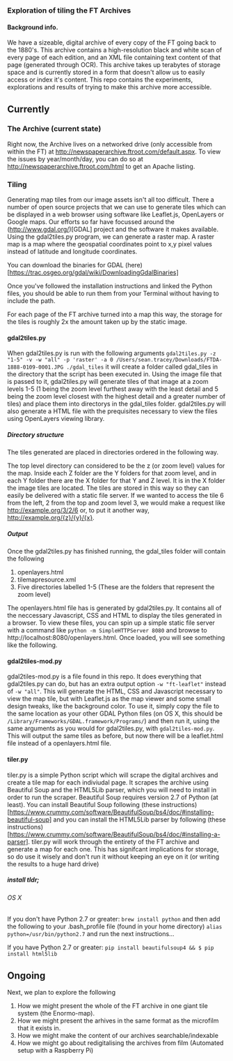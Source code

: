 ### Exploration of tiling the FT Archives

#### Background info.

We have a sizeable, digital archive of every copy of the FT going back to the 1880's. This archive contains a high-resolution black and white scan of every page of each edition, and an XML file containing text content of that page (generated through OCR). This archive takes up terabytes of storage space and is currently stored in a form that doesn't allow us to easily access or index it's content. This repo contains the experiments, explorations and results of trying to make this archive more accessible.

## Currently

### The Archive (current state)

Right now, the Archive lives on a networked drive (only accessible from within the FT) at http://newspaperarchive.ftroot.com/default.aspx. To view the issues by year/month/day, you can do so at http://newspaperarchive.ftroot.com/html to get an Apache listing. 

### Tiling

Generating map tiles from our image assets isn't all too difficult. There a number of open source projects that we can use to generate tiles which can be displayed in a web browser using software like Leaflet.js, OpenLayers or Google maps. Our efforts so far have focussed around the (http://www.gdal.org/)[GDAL] project and the software it makes available. Using the gdal2tiles.py program, we can generate a raster map. A raster map is a map where the geospatial coordinates point to x,y pixel values instead of latitude and longitude coordinates.

You can download the binaries for GDAL (here)[https://trac.osgeo.org/gdal/wiki/DownloadingGdalBinaries]

Once you've followed the installation instructions and linked the Python files, you should be able to run them from your Terminal without having to include the path.

For each page of the FT archive turned into a map this way, the storage for the tiles is roughly 2x the amount taken up by the static image.

#### gdal2tiles.py

When gdal2tiles.py is run with the following arguments ```gdal2tiles.py -z "1-5" -v -w "all" -p 'raster' -a 0 /Users/sean.tracey/Downloads/FTDA-1888-0109-0001.JPG ./gdal_tiles``` it will create a folder called gdal_tiles in the directory that the script has been executed in. Using the image file that is passed to it, gdal2tiles.py will generate tiles of that image at a zoom levels 1-5 (1 being the zoom level furthest away with the least detail and 5 being the zoom level closest with the highest detail and a greater number of tiles) and place them into directorys in the gdal_tiles folder. gdal2tiles.py will also generate a HTML file with the prequisites necessary to view the files using OpenLayers viewing library.

##### Directory structure

The tiles generated are placed in directories ordered in the following way.

The top level directory can considered to be the z (or zoom level) values for the map. Inside each Z folder are the Y folders for that zoom level, and in each Y folder there are the X folder for that Y and Z level. It is in the X folder the image tiles are located. The tiles are stored in this way so they can easily be delivered with a static file server. If we wanted to access the tile 6 from the left, 2 from the top and zoom level 3, we would make a request like http://example.org/3/2/6 or, to put it another way, http://example.org/{z}/{y}/{x}.

##### Output

Once the gdal2tiles.py has finished running, the gdal_tiles folder will contain the following

1. openlayers.html
2. tilemapresource.xml
3. Five directories labelled 1-5 (These are the folders that represent the zoom level)

The openlayers.html file has is generated by gdal2tiles.py. It contains all of the neccessary Javascript, CSS and HTML to display the tiles generated in a browser. To view these files, you can spin up a simple static file server with a command like `python -m SimpleHTTPServer 8080` and browse to http://localhost:8080/openlayers.html. Once loaded, you will see something like the following.

#### gdal2tiles-mod.py

gdal2tiles-mod.py is a file found in this repo. It does everything that gdal2tiles.py can do, but has an extra output option `-w "ft-leaflet"` instead of `-w "all"`. This will generate the HTML, CSS and Javascript necessary to view the map tile, but with Leaflet.js as the map viewer and some small design tweaks, like the background color. To use it, simply copy the file to the same location as your other GDAL Python files (on OS X, this should be `/Library/Frameworks/GDAL.framework/Programs/`) and then run it, using the same arguments as you would for gdal2tiles.py, with `gdal2tiles-mod.py`. This will output the same tiles as before, but now there will be a leaflet.html file instead of a openlayers.html file.

#### tiler.py

tiler.py is a simple Python script which will scrape the digital archives and create a tile map for each indiviudal page. It scrapes the archive using Beautiful Soup and the HTML5Lib parser, which you will need to install in order to run the scraper. Beautiful Soup requires version 2.7 of Python (at least). You can install Beautiful Soup following (these instructions)[https://www.crummy.com/software/BeautifulSoup/bs4/doc/#installing-beautiful-soup] and you can install the HTML5Lib parser by following (these instructions)[https://www.crummy.com/software/BeautifulSoup/bs4/doc/#installing-a-parser]. tiler.py will work through the entirety of the FT archive and generate a map for each one. This has signifcant implications for storage, so do use it wisely and don't run it without keeping an eye on it (or writing the results to a huge hard drive)

##### install tldr;

###### OS X 

If you don't have Python 2.7 or greater:
`brew install python`
and then add the following to your .bash_profile file (found in your home directory)
`alias python=/usr/bin/python2.7`
and run the next instructions...

If you have Python 2.7 or greater:
`pip install beautifulsoup4 && $ pip install html5lib`

## Ongoing

Next, we plan to explore the following
1. How we might present the whole of the FT archive in one giant tile system (the Enormo-map). 
2. How we might present the arhives in the same format as the microfilm that it exists in.
3. How we might make the content of our archives searchable/indexable
4. How we might go about redigitalising the archives from film (Automated setup with a Raspberry Pi)

